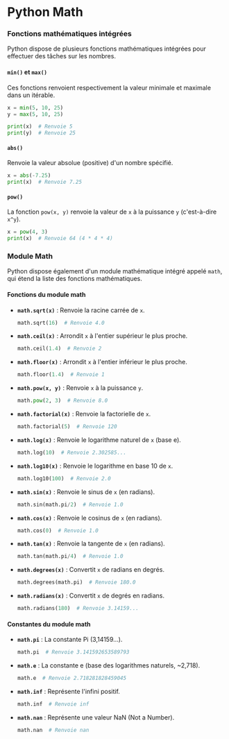 # Python Math

### Fonctions mathématiques intégrées
Python dispose de plusieurs fonctions mathématiques intégrées pour effectuer des tâches sur les nombres.

#### `min()` et `max()`
Ces fonctions renvoient respectivement la valeur minimale et maximale dans un itérable.

```python
x = min(5, 10, 25)
y = max(5, 10, 25)

print(x)  # Renvoie 5
print(y)  # Renvoie 25
```

#### `abs()`
Renvoie la valeur absolue (positive) d'un nombre spécifié.

```python
x = abs(-7.25)
print(x)  # Renvoie 7.25
```

#### `pow()`
La fonction `pow(x, y)` renvoie la valeur de `x` à la puissance `y` (c'est-à-dire `x^y`).

```python
x = pow(4, 3)
print(x)  # Renvoie 64 (4 * 4 * 4)
```

### Module Math
Python dispose également d'un module mathématique intégré appelé `math`, qui étend la liste des fonctions mathématiques.

#### Fonctions du module math

- **`math.sqrt(x)`** : Renvoie la racine carrée de `x`.
  
  ```python
  math.sqrt(16)  # Renvoie 4.0
  ```

- **`math.ceil(x)`** : Arrondit `x` à l'entier supérieur le plus proche.
  
  ```python
  math.ceil(1.4)  # Renvoie 2
  ```

- **`math.floor(x)`** : Arrondit `x` à l'entier inférieur le plus proche.
  
  ```python
  math.floor(1.4)  # Renvoie 1
  ```

- **`math.pow(x, y)`** : Renvoie `x` à la puissance `y`.
  
  ```python
  math.pow(2, 3)  # Renvoie 8.0
  ```

- **`math.factorial(x)`** : Renvoie la factorielle de `x`.
  
  ```python
  math.factorial(5)  # Renvoie 120
  ```

- **`math.log(x)`** : Renvoie le logarithme naturel de `x` (base e).
  
  ```python
  math.log(10)  # Renvoie 2.302585...
  ```

- **`math.log10(x)`** : Renvoie le logarithme en base 10 de `x`.
  
  ```python
  math.log10(100)  # Renvoie 2.0
  ```

- **`math.sin(x)`** : Renvoie le sinus de `x` (en radians).
  
  ```python
  math.sin(math.pi/2)  # Renvoie 1.0
  ```

- **`math.cos(x)`** : Renvoie le cosinus de `x` (en radians).
  
  ```python
  math.cos(0)  # Renvoie 1.0
  ```

- **`math.tan(x)`** : Renvoie la tangente de `x` (en radians).
  
  ```python
  math.tan(math.pi/4)  # Renvoie 1.0
  ```

- **`math.degrees(x)`** : Convertit `x` de radians en degrés.
  
  ```python
  math.degrees(math.pi)  # Renvoie 180.0
  ```

- **`math.radians(x)`** : Convertit `x` de degrés en radians.
  
  ```python
  math.radians(180)  # Renvoie 3.14159...
  ```

#### Constantes du module math

- **`math.pi`** : La constante Pi (3,14159...).

  ```python
  math.pi  # Renvoie 3.141592653589793
  ```

- **`math.e`** : La constante e (base des logarithmes naturels, ~2,718).

  ```python
  math.e  # Renvoie 2.718281828459045
  ```

- **`math.inf`** : Représente l'infini positif.

  ```python
  math.inf  # Renvoie inf
  ```

- **`math.nan`** : Représente une valeur NaN (Not a Number).

  ```python
  math.nan  # Renvoie nan
  ```